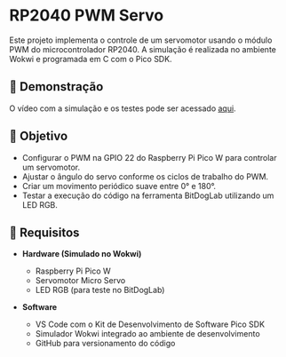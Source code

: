 # RP2040 PWM Servo

Este projeto implementa o controle de um servomotor usando o módulo PWM do microcontrolador RP2040. A simulação é realizada no ambiente Wokwi e programada em C com o Pico SDK.

## 🎥 Demonstração
O vídeo com a simulação e os testes pode ser acessado [aqui](https://www.dropbox.com/scl/fi/lqiwfz5socgffu1uvjvki/microservo.mp4?rlkey=mkwgk948z598tm86am7ida16h&st=bs62vb23&dl=0).

## 📌 Objetivo
- Configurar o PWM na GPIO 22 do Raspberry Pi Pico W para controlar um servomotor.
- Ajustar o ângulo do servo conforme os ciclos de trabalho do PWM.
- Criar um movimento periódico suave entre 0° e 180°.
- Testar a execução do código na ferramenta BitDogLab utilizando um LED RGB.

## 🔧 Requisitos
- **Hardware (Simulado no Wokwi)**
  - Raspberry Pi Pico W
  - Servomotor Micro Servo
  - LED RGB (para teste no BitDogLab)
  
- **Software**
  - VS Code com o Kit de Desenvolvimento de Software Pico SDK
  - Simulador Wokwi integrado ao ambiente de desenvolvimento
  - GitHub para versionamento do código


